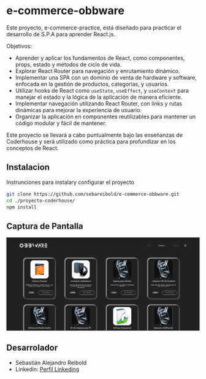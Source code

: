 # e-commerce-obbware
Este proyecto, e-commerce-practice, está diseñado para practicar el desarrollo de S.P.A para aprender React.js.

Objetivos:
- Aprender y aplicar los fundamentos de React, como componentes, props, estado y métodos de ciclo de vida.
- Explorar React Router para navegación y enrutamiento dinámico.
- Implementar una SPA con un dominio de venta de hardware y software, enfocada en la gestión de productos, categorías, y usuarios.
- Utilizar hooks de React como `useState`, `useEffect`, y `useContext` para manejar el estado y la lógica de la aplicación de manera eficiente.
- Implementar navegación utilizando React Router, con links y rutas dinámicas para mejorar la experiencia de usuario.
- Organizar la aplicación en componentes reutilizables para mantener un código modular y fácil de mantener.

Este proyecto se llevará a cabo puntualmente bajo las enseñanzas de Coderhouse y será utilizado como práctica para profundizar en los conceptos de React.

## Instalacion
Instrunciones para instalary configurar el proyecto

```bash
git clone https://github.com/sebareibold/e-commerce-obbware.git
cd ./proyecto-coderhouse/
npm install
```

## Captura de Pantalla 
![captura del proyecto](/proyecto-obbware/public/captura-obbware.png)


## Desarrolador
 -  Sebastián Alejandro Reibold  
 -  Linkedin: [Perfil Linkeding](https://www.linkedin.com/in/sebastian-alejandro-reibold-783a73297/)
